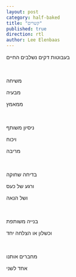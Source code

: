 ```yaml
---
layout: post
category: half-baked
title: "קשרים"
published: true
direction: rtl
author: Lee Elenbaas
---
```


בעבוטות דקים נשלבים החיים

<br>

משיחה

מבעיה

ממאמץ

<br>

ניסיון משותף

ויכוח

מריבה

<br>

בדיחה שחוקה

ורגע של כעס

ושל הנאה

<br>

בנייה משותפת

וכשלון או הצלחה יחד

<br>

מחברים אותנו

אחד לשני
